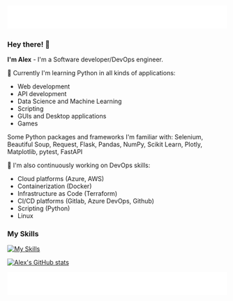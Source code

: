 ![top banner](/68747470733a2f2f63617073756c652d72656e6465722e76657263656c2e6170702f6170693f747970653d776176696e67266865696768743d393026636f6c6f723d6772616469656e74.svg)
### Hey there! 👋

**I'm Alex** - I'm a Software developer/DevOps engineer. 

🌱 Currently I'm learning Python in all kinds of applications: 
- Web development
- API development
- Data Science and Machine Learning
- Scripting
- GUIs and Desktop applications
- Games

Some Python packages and frameworks I'm familiar with: Selenium, Beautiful Soup, Request, Flask, Pandas, NumPy, Scikit Learn, Plotly, Matplotlib, pytest, FastAPI

🔭 I'm also continuously working on DevOps skills:
- Cloud platforms (Azure, AWS)
- Containerization (Docker)
- Infrastructure as Code (Terraform)
- CI/CD platforms (Gitlab, Azure DevOps, Github)
- Scripting (Python)
- Linux

### My Skills

[![My Skills](https://skillicons.dev/icons?i=python,fastapi,flask,html,css,bootstrap,regex,selenium,java,maven,sqlite,postgres,postman,git,docker,azure,aws,gitlab,github,linux,vscode)](https://skillicons.dev)

[![Alex's GitHub stats](https://github-readme-stats.vercel.app/api?username=sojourn99&count_private=true&show_icons=true&theme=tokyonight)](https://github.com/sojourn99/github-readme-stats)

![bottom banner](/68747470733a2f2f63617073756c652d72656e6465722e76657263656c2e6170702f6170693f747970653d776176696e67266865696768743d39302673656374696f6e3d666f6f746572.svg)

<!--
**sojourn99/sojourn99** is a ✨ _special_ ✨ repository because its `README.md` (this file) appears on your GitHub profile.

Here are some ideas to get you started:

- 🔭 I’m currently working on ...
- 🌱 I’m currently learning ...
- 👯 I’m looking to collaborate on ...
- 🤔 I’m looking for help with ...
- 💬 Ask me about ...
- 📫 How to reach me: ...
- 😄 Pronouns: ...
- ⚡ Fun fact: ...
-->
